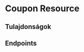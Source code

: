 # Coupon Resource

## Tulajdonságok

<ResourceProperties :resource="'coupon'" :lang="'hu'"/>

## Endpoints

[//]: <> (GET ENDPOINT)
<ResourceEndpoint :resource="'coupon'" :endpoint="'get'" :lang="'hu'">

<template v-slot:responseJSON>

<<< @/docs/fixtures/api/coupon/response/json/get_id.json

</template>

<template v-slot:responseXML>

<<< @/docs/fixtures/api/coupon/response/xml/get_id.xml

</template>

</ResourceEndpoint>

[//]: <> (GETCOLLECTION ENDPOINT)
<ResourceEndpoint :resource="'coupon'" :endpoint="'getCollection'" :lang="'hu'">

<template v-slot:responseJSON>

<<< @/docs/fixtures/api/coupon/response/json/get_page.json

</template>

<template v-slot:responseXML>

<<< @/docs/fixtures/api/coupon/response/xml/get_page.xml

</template>

</ResourceEndpoint>

[//]: <> (POST ENDPOINT)
<ResourceEndpoint :resource="'coupon'" :endpoint="'post'" :lang="'hu'">

<template v-slot:request>

<<< @/docs/fixtures/api/coupon/request/post.json

</template>

<template v-slot:responseJSON>

<<< @/docs/fixtures/api/coupon/response/json/get_id.json

</template>

<template v-slot:responseXML>

<<< @/docs/fixtures/api/coupon/response/xml/get_id.xml

</template>

</ResourceEndpoint>

[//]: <> (PUT ENDPOINT)
<ResourceEndpoint :resource="'coupon'" :endpoint="'put'" :lang="'hu'">

<template v-slot:request>

<<< @/docs/fixtures/api/coupon/request/post.json

</template>

<template v-slot:responseJSON>

<<< @/docs/fixtures/api/coupon/response/json/get_id.json

</template>

<template v-slot:responseXML>

<<< @/docs/fixtures/api/coupon/response/xml/get_id.xml

</template>

</ResourceEndpoint>

[//]: <> (DELETE ENDPOINT)
<ResourceEndpoint :resource="'coupon'" :endpoint="'delete'" :lang="'hu'"/>

